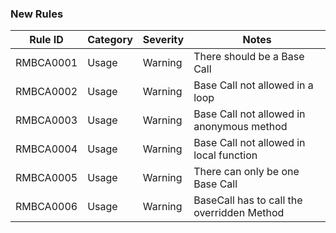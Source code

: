### New Rules

| Rule ID   | Category | Severity | Notes                                      |
|-----------|----------|----------|--------------------------------------------|
| RMBCA0001 | Usage    | Warning  | There should be a Base Call                |
| RMBCA0002 | Usage    | Warning  | Base Call not allowed in a loop            |
| RMBCA0003 | Usage    | Warning  | Base Call not allowed in anonymous method  |
| RMBCA0004 | Usage    | Warning  | Base Call not allowed in local function    |
| RMBCA0005 | Usage    | Warning  | There can only be one Base Call            |
| RMBCA0006 | Usage    | Warning  | BaseCall has to call the overridden Method |